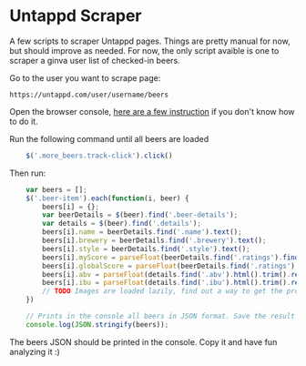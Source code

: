# Untappd Scraper
A few scripts to scraper Untappd pages. Things are pretty manual for now, but should improve as needed. For now, the only script avaible is one to scraper a ginva user list of checked-in beers.

Go to the user you want to scrape page:

    https://untappd.com/user/username/beers

Open the browser console, [here are a few instruction](https://webmasters.stackexchange.com/questions/8525/how-do-i-open-the-javascript-console-in-different-browsers) if you don't know how to do it.

Run the following command until all beers are loaded

```javascript
    $('.more_beers.track-click').click()
```

Then run:

```javascript
    var beers = [];
    $('.beer-item').each(function(i, beer) {
        beers[i] = {};
        var beerDetails = $(beer).find('.beer-details');
        var details = $(beer).find('.details');
        beers[i].name = beerDetails.find('.name').text();
        beers[i].brewery = beerDetails.find('.brewery').text();
        beers[i].style = beerDetails.find('.style').text();
        beers[i].myScore = parseFloat(beerDetails.find('.ratings').find('.you p').html().replace("Your Rating (", "").replace(")", ""));
        beers[i].globalScore = parseFloat(beerDetails.find('.ratings').find('.you p').last().html().replace("Global Rating (", "").replace(")", ""));
        beers[i].abv = parseFloat(details.find('.abv').html().trim().replace("% ABV", ""));
        beers[i].ibu = parseFloat(details.find('.ibu').html().trim().replace(" IBU", ""));
        // TODO Images are loaded lazily, find out a way to get the proper URL of all images.
    })

    // Prints in the console all beers in JSON format. Save the result in a text file.
    console.log(JSON.stringify(beers));
```

The beers JSON should be printed in the console. Copy it and have fun analyzing it :)
